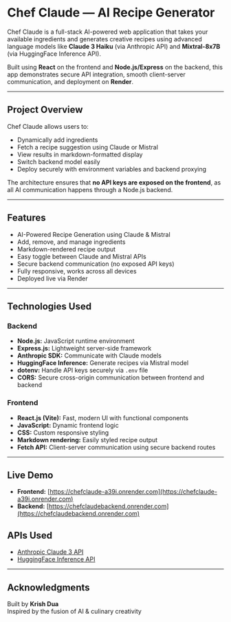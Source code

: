 # Chef Claude — AI Recipe Generator

Chef Claude is a full-stack AI-powered web application that takes your available ingredients and generates creative recipes using advanced language models like **Claude 3 Haiku** (via Anthropic API) and **Mixtral-8x7B** (via HuggingFace Inference API). 

Built using **React** on the frontend and **Node.js/Express** on the backend, this app demonstrates secure API integration, smooth client-server communication, and deployment on **Render**.

---

## Project Overview

Chef Claude allows users to:
- Dynamically add ingredients
- Fetch a recipe suggestion using Claude or Mistral
- View results in markdown-formatted display
- Switch backend model easily
- Deploy securely with environment variables and backend proxying

The architecture ensures that **no API keys are exposed on the frontend**, as all AI communication happens through a Node.js backend.

---

## Features

- AI-Powered Recipe Generation using Claude & Mistral
- Add, remove, and manage ingredients
- Markdown-rendered recipe output
- Easy toggle between Claude and Mistral APIs
- Secure backend communication (no exposed API keys)
- Fully responsive, works across all devices
- Deployed live via Render

---

## Technologies Used

### Backend

- **Node.js:** JavaScript runtime environment
- **Express.js:** Lightweight server-side framework
- **Anthropic SDK:** Communicate with Claude models
- **HuggingFace Inference:** Generate recipes via Mistral model
- **dotenv:** Handle API keys securely via `.env` file
- **CORS:** Secure cross-origin communication between frontend and backend

### Frontend

- **React.js (Vite):** Fast, modern UI with functional components
- **JavaScript:** Dynamic frontend logic
- **CSS:** Custom responsive styling
- **Markdown rendering:** Easily styled recipe output
- **Fetch API:** Client-server communication using secure backend routes

---
## Live Demo

- **Frontend:** [https://chefclaude-a39i.onrender.com](https://chefclaude-a39i.onrender.com)
- **Backend:** [https://chefclaudebackend.onrender.com](https://chefclaudebackend.onrender.com)
## APIs Used

- [Anthropic Claude 3 API](https://docs.anthropic.com/)
- [HuggingFace Inference API](https://huggingface.co/inference-api)

---

## Acknowledgments

Built by **Krish Dua**  
Inspired by the fusion of AI & culinary creativity

